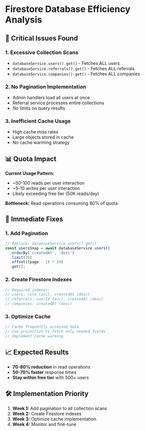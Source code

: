 # Firestore Database Efficiency Analysis

## 🚨 Critical Issues Found

### 1. **Excessive Collection Scans**
- `databaseService.users().get()` - Fetches ALL users
- `databaseService.referrals().get()` - Fetches ALL referrals  
- `databaseService.companies().get()` - Fetches ALL companies

### 2. **No Pagination Implementation**
- Admin handlers load all users at once
- Referral service processes entire collections
- No limits on query results

### 3. **Inefficient Cache Usage**
- High cache miss rates
- Large objects stored in cache
- No cache warming strategy

## 📊 Quota Impact

**Current Usage Pattern:**
- ~50-100 reads per user interaction
- ~5-10 writes per user interaction
- Likely exceeding free tier (50K reads/day)

**Bottleneck:** Read operations consuming 80% of quota

## 🚀 Immediate Fixes

### 1. Add Pagination
```javascript
// Replace: databaseService.users().get()
const usersSnap = await databaseService.users()
  .orderBy('createdAt', 'desc')
  .limit(20)
  .offset((page - 1) * 20)
  .get();
```

### 2. Create Firestore Indexes
```javascript
// Required indexes:
// users: role (asc), createdAt (desc)
// referrals: userId (asc), createdAt (desc)
// companies: createdAt (desc)
```

### 3. Optimize Cache
```javascript
// Cache frequently accessed data
// Use projection to fetch only needed fields
// Implement cache warming
```

## 📈 Expected Results

- **70-80% reduction** in read operations
- **50-70% faster** response times
- **Stay within free tier** with 500+ users

## 🛠️ Implementation Priority

1. **Week 1:** Add pagination to all collection scans
2. **Week 2:** Create Firestore indexes
3. **Week 3:** Optimize cache implementation
4. **Week 4:** Monitor and fine-tune
